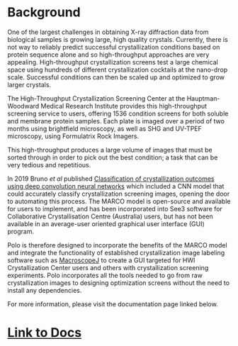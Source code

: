 # Background
One of the largest challenges in obtaining X-ray diffraction
data from biological samples is growing large, high quality crystals.
Currently, there is not way to reliably predict successful crystallization
conditions based on protein sequence alone and so high-throughput approaches
are very appealing. High-throughput crystallization screens test a large
chemical space using hundreds of different crystallization cocktails at the
nano-drop scale. Successful conditions can then be scaled up and optimized to
grow larger crystals.

The High-Throughput Crystallization Screening Center at the Hauptman-Woodward 
Medical Research Institute provides this high-throughput screening service to
users, offering 1536 condition screens for both soluble and membrane protein
samples. Each plate is imaged over a period of two months using
brightfield microscopy, as well as SHG and UV-TPEF microscopy, using Formulatrix Rock Imagers.

This high-throughput produces a large volume of images that must be
sorted through in order to pick out the best condition; a task that can be
very tedious and repetitious.

In 2019 Bruno *et al* published [Classification of crystallization outcomes using deep convolution neural networks](https://journals.plos.org/plosone/article?id=10.1371/journal.pone.0198883)
which included a CNN model that could accurately classify crystallization screening
images, opening the door to automating this process. The MARCO model is open-source and available for users to implement, and has been incorporated into See3 software for Collaborative Crystallisation Centre (Australia) users, but has not been available in an average-user oriented graphical user interface (GUI) program.

Polo is therefore designed to incorporate the benefits of the MARCO model
and integrate the functionality of established crystallization image
labeling software such as [MacroscopeJ](https://hwi.buffalo.edu/wp-content/uploads/2016/11/MsjManual-0_1_1_3.pdf)
to create a GUI targeted for HWI Crystallization Center users and others with crystallization screening
experiments.  Polo incorporates all the tools needed to go from raw crystallization images
to designing optimization screens without the need to install any dependencies.

For more information, please visit the documentation page linked below.
# [Link to Docs](https://github.com/Hauptman-Woodward/Marco_Polo/)
